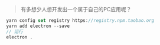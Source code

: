 <!-- 
title: Electron
sort: 
--> 

> 有多想少人想开发出一个属于自己的PC应用呢？

```js
yarn config set registry https://registry.npm.taobao.org
yarn add electron --save
// 运行
electron .
```